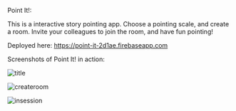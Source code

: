Point It!:

This is a interactive story pointing app. Choose a pointing scale, and create a room. Invite your colleagues to join the room, and have fun pointing!

Deployed here: https://point-it-2d1ae.firebaseapp.com

Screenshots of Point It! in action:

![title](https://user-images.githubusercontent.com/17937283/50569150-bac10200-0d1b-11e9-801e-971ee0912add.png)

![createroom](https://user-images.githubusercontent.com/17937283/50569152-c4e30080-0d1b-11e9-95cf-779a5de1cc56.png)

![insession](https://user-images.githubusercontent.com/17937283/50569156-cf04ff00-0d1b-11e9-8f20-aae152afd410.png)
